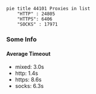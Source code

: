 
```mermaid
pie title 44101 Proxies in list
    "HTTP" : 24805
    "HTTPS": 6406
    "SOCKS" : 17971
```

### Some Info
#### Average Timeout

- mixed: 3.0s
- http: 1.4s
- https: 8.6s
- socks: 6.3s